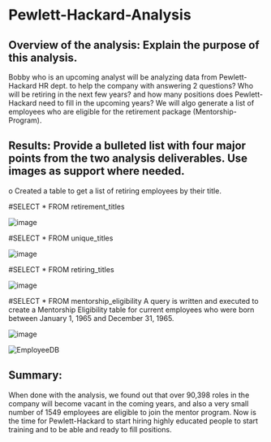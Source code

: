 # Pewlett-Hackard-Analysis

## Overview of the analysis: Explain the purpose of this analysis.

Bobby who is an upcoming analyst will be analyzing data from Pewlett-Hackard HR dept. to help the company with answering 2 questions?  Who will be retiring in the next few years?
and how many positions does Pewlett-Hackard need to fill in the upcoming years?  We will algo generate a list of employees who are eligible for the retirement package (Mentorship-
Program).

## Results: Provide a bulleted list with four major points from the two analysis deliverables. Use images as support where needed.

o	Created a table to get a list of retiring employees by their title.

#SELECT * FROM retirement_titles

![image](https://user-images.githubusercontent.com/94503395/154779745-aea269bf-cf8c-4822-98cf-450e41964f1b.png)

#SELECT * FROM unique_titles

![image](https://user-images.githubusercontent.com/94503395/154779812-9a872cb8-03b4-4bad-b5a2-f41dec50b3ac.png)

#SELECT * FROM retiring_titles

![image](https://user-images.githubusercontent.com/94503395/154779917-8485e0a9-aca4-4068-9ae2-9c688765736e.png)

#SELECT * FROM mentorship_eligibility
A query is written and executed to create a Mentorship Eligibility table for current employees who were born between January 1, 1965 and December 31, 1965.

![image](https://user-images.githubusercontent.com/94503395/154780025-a4e08566-5f80-4d0e-8a83-662ed9ef2ca4.png)


![EmployeeDB](https://user-images.githubusercontent.com/94503395/154790196-d3e1a275-d2e7-4992-a458-18e0a8f9639c.png)


## Summary: 

When done with the analysis, we found out that over 90,398 roles in the company
will become vacant in the coming years, and also a very small number of 1549 employees are eligible to join
the mentor program.  Now is the time for Pewlett-Hackard to start hiring highly educated
people to start training and to be able and ready to fill positions.


